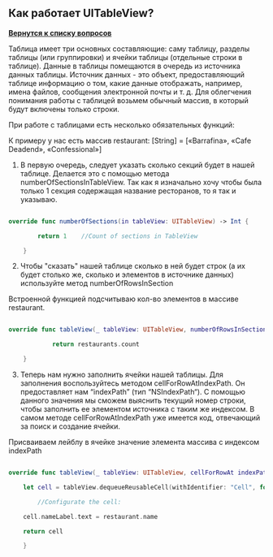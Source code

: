 ## Как работает UITableView?

[**Вернутся к списку вопросов**](https://github.com/CoBug92/Interview_iOS/blob/master/README.md)

Таблица имеет три основных составляющие: саму таблицу, разделы таблицы (или группировки) и ячейки таблицы (отдельные строки в таблице). Данные в таблицы помещаются в очередь из источника данных таблицы. Источник данных - это объект, предоставляющий таблице информацию о том, какие данные отображать, например, имена файлов, сообщения электронной почты и т. д. Для облегчения понимания работы с таблицей возьмем обычный массив, в который будут включены только строки.

При работе с таблицами есть несколько обязательных функций:


К примеру у нас есть массив restaurant: [String] = [«Barrafina», «Cafe Deadend», «Confessional»]

1. В первую очередь, следует указать сколько секций будет в нашей таблице. Делается это с помощью метода numberOfSectionsInTableView. Так как я изначально хочу чтобы была только 1 секция содержащая название ресторанов, то я так и указываю.

```swift

override func numberOfSections(in tableView: UITableView) -> Int {

        return 1    //Count of sections in TableView

    }
```

2. Чтобы "сказать" нашей таблице сколько в ней будет строк (а их будет столько же, сколько и элементов в источнике данных) используйте метод numberOfRowsInSection

Встроенной функцией подсчитываю кол-во элементов в массиве restaurant.

```swift

override func tableView(_ tableView: UITableView, numberOfRowsInSection section: Int) -> Int {

            return restaurants.count

    }
```

3. Теперь нам нужно заполнить ячейки нашей таблицы. Для заполнения воспользуйтесь методом cellForRowAtIndexPath. Он предоставляет нам “indexPath” (тип “NSIndexPath“). С помощью данного значения мы сможем выяснить текущий номер строки, чтобы заполнить ее элементом источника с таким же индексом. В самом методе cellForRowAtIndexPath уже имеется код, отвечающий за поиск и создание ячейки.

Присваиваем лейблу в ячейке значение элемента массива с индексом indexPath

```swift

override func tableView(_ tableView: UITableView, cellForRowAt indexPath: IndexPath) -> UITableViewCell {

	let cell = tableView.dequeueReusableCell(withIdentifier: "Cell", for: indexPath)

        //Configurate the cell:

	cell.nameLabel.text = restaurant.name

	return cell

    }
```
 